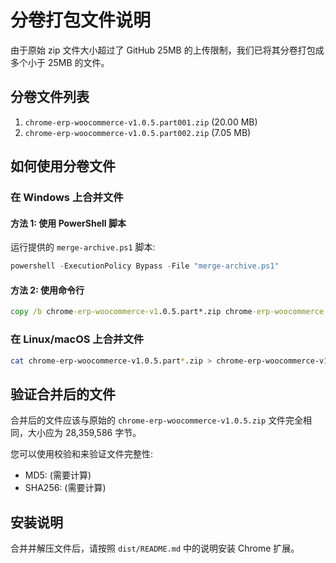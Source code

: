 # 分卷打包文件说明

由于原始 zip 文件大小超过了 GitHub 25MB 的上传限制，我们已将其分卷打包成多个小于 25MB 的文件。

## 分卷文件列表

1. `chrome-erp-woocommerce-v1.0.5.part001.zip` (20.00 MB)
2. `chrome-erp-woocommerce-v1.0.5.part002.zip` (7.05 MB)

## 如何使用分卷文件

### 在 Windows 上合并文件

#### 方法 1: 使用 PowerShell 脚本
运行提供的 `merge-archive.ps1` 脚本:
```powershell
powershell -ExecutionPolicy Bypass -File "merge-archive.ps1"
```

#### 方法 2: 使用命令行
```cmd
copy /b chrome-erp-woocommerce-v1.0.5.part*.zip chrome-erp-woocommerce-v1.0.5-merged.zip
```

### 在 Linux/macOS 上合并文件
```bash
cat chrome-erp-woocommerce-v1.0.5.part*.zip > chrome-erp-woocommerce-v1.0.5-merged.zip
```

## 验证合并后的文件

合并后的文件应该与原始的 `chrome-erp-woocommerce-v1.0.5.zip` 文件完全相同，大小应为 28,359,586 字节。

您可以使用校验和来验证文件完整性:
- MD5: (需要计算)
- SHA256: (需要计算)

## 安装说明

合并并解压文件后，请按照 `dist/README.md` 中的说明安装 Chrome 扩展。